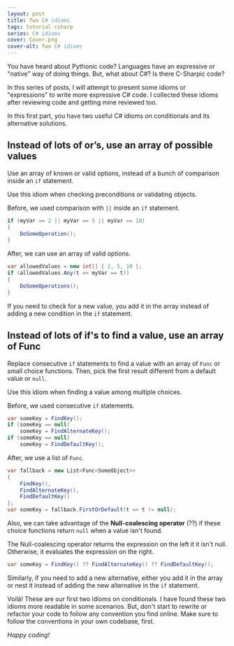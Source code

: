 ```yaml
---
layout: post
title: Two C# idioms
tags: tutorial csharp
series: C# idioms
cover: Cover.png
cover-alt: Two C# idioms
---
```


You have heard about Pythonic code? Languages have an expressive or "native" way of doing things. But, what about C#? Is there C-Sharpic code?

In this series of posts, I will attempt to present some idioms or "expressions" to write more expressive C# code. I collected these idioms after reviewing code and getting mine reviewed too.

In this first part, you have two useful C# idioms on conditionals and its alternative solutions.

## Instead of lots of or’s, use an array of possible values

Use an array of known or valid options, instead of a bunch of comparison inside an `if` statement.

Use this idiom when checking preconditions or validating objects.

Before, we used comparison with `||` inside an `if` statement.

```csharp
if (myVar == 2 || myVar == 5 || myVar == 10)
{
    DoSomeOperation();
}
```

After, we can use an array of valid options.

```csharp
var allowedValues = new int[] { 2, 5, 10 };
if (allowedValues.Any(t => myVar == t))
{
    DoSomeOperations();
}
```

If you need to check for a new value, you add it in the array instead of adding a new condition in the `if` statement.

## Instead of lots of if's to find a value, use an array of Func

Replace consecutive `if` statements to find a value with an array of `Func` or small choice functions. Then, pick the first result different from a default value or `null`.

Use this idiom when finding a value among multiple choices.

Before, we used consecutive `if` statements.

```csharp
var someKey = FindKey();
if (someKey == null)
    someKey = FindAlternateKey();
if (someKey == null)
    someKey = FindDefaultKey();
```

After, we use a list of `Func`.

```csharp
var fallback = new List<Func<SomeObject>>
{
    FindKey(),
    FindAlternateKey(),
    FindDefaultKey()
};
var someKey = fallback.FirstOrDefault(t => t != null);
```

Also, we can take advantage of the **Null-coalescing operator** (??) if these choice functions return `null` when a value isn't found.

The Null-coalescing operator returns the expression on the left it it isn't null. Otherwise, it evaluates the expression on the right.

```csharp
var someKey = FindKey() ?? FindAlternateKey() ?? FindDefaultKey();
```

Similarly, if you need to add a new alternative, either you add it in the array or nest it instead of adding the new alternative in the `if` statement.

Voilà! These are our first two idioms on conditionals. I have found these two idioms more readable in some scenarios. But, don't start to rewrite or refactor your code to follow any convention you find online. Make sure to follow the conventions in your own codebase, first.

_Happy coding!_
